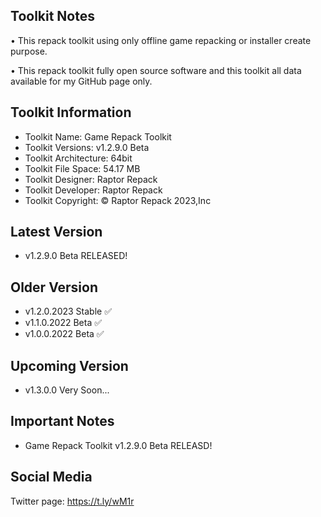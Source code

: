 Toolkit Notes
-----------------------------------------------

• This repack toolkit using only offline game repacking or installer create purpose.

• This repack toolkit fully open source software and this toolkit all data available for my GitHub page only.

Toolkit Information
-----------------------------------------------
- Toolkit Name: Game Repack Toolkit
- Toolkit Versions: v1.2.9.0 Beta
- Toolkit Architecture: 64bit
- Toolkit File Space: 54.17 MB
- Toolkit Designer: Raptor Repack
- Toolkit Developer: Raptor Repack
- Toolkit Copyright: © Raptor Repack 2023,Inc

Latest Version
-----------------------------------------------
- v1.2.9.0 Beta RELEASED!

Older Version
-----------------------------------------------
- v1.2.0.2023 Stable ✅
- v1.1.0.2022 Beta ✅
- v1.0.0.2022 Beta ✅

Upcoming Version
-----------------------------------------------
- v1.3.0.0 Very Soon...

Important Notes
-----------------------------------------------
- Game Repack Toolkit v1.2.9.0 Beta RELEASD!

Social Media
-----------------------------------------------
Twitter page: https://t.ly/wM1r
